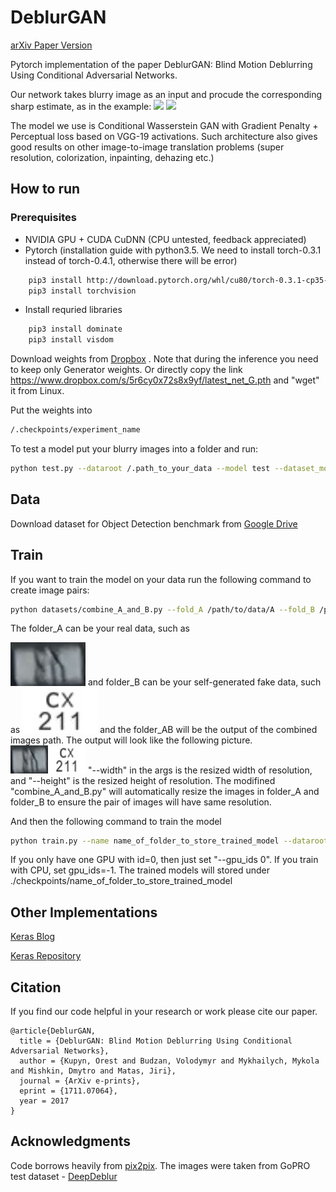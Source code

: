 # DeblurGAN
[arXiv Paper Version](https://arxiv.org/pdf/1711.07064.pdf)

Pytorch implementation of the paper DeblurGAN: Blind Motion Deblurring Using Conditional Adversarial Networks.

Our network takes blurry image as an input and procude the corresponding sharp estimate, as in the example:
<img src="images/animation3.gif" width="400px"/> <img src="images/animation4.gif" width="400px"/>


The model we use is Conditional Wasserstein GAN with Gradient Penalty + Perceptual loss based on VGG-19 activations. Such architecture also gives good results on other image-to-image translation problems (super resolution, colorization, inpainting, dehazing etc.)

## How to run

### Prerequisites
- NVIDIA GPU + CUDA CuDNN (CPU untested, feedback appreciated)
- Pytorch (installation guide with python3.5. We need to install torch-0.3.1 instead of torch-0.4.1, otherwise there will be error)
```bash
    pip3 install http://download.pytorch.org/whl/cu80/torch-0.3.1-cp35-cp35m-linux_x86_64.whl
    pip3 install torchvision
```    
- Install requried libraries
```bash
    pip3 install dominate
    pip3 install visdom
```
Download weights from [Dropbox](https://www.dropbox.com/s/5r6cy0x72s8x9yf/latest_net_G.pth?dl=0) . Note that during the inference you need to keep only Generator weights. Or directly copy the link https://www.dropbox.com/s/5r6cy0x72s8x9yf/latest_net_G.pth and "wget" it from Linux.

Put the weights into 
```bash
/.checkpoints/experiment_name
```
To test a model put your blurry images into a folder and run:
```bash
python test.py --dataroot /.path_to_your_data --model test --dataset_mode single --learn_residual
```
## Data
Download dataset for Object Detection benchmark from [Google Drive](https://drive.google.com/file/d/1CPMBmRj-jBDO2ax4CxkBs9iczIFrs8VA/view?usp=sharing)

## Train

If you want to train the model on your data run the following command to create image pairs:
```bash
python datasets/combine_A_and_B.py --fold_A /path/to/data/A --fold_B /path/to/data/B --fold_AB /path/to/data --width 160 --height 120
```
The folder_A can be your real data, such as

<img src="https://github.com/lindylin1817/DeblurGAN/blob/master/CX211.jpg" width="120px"/>
and folder_B can be your self-generated fake data, such as

<img src="https://github.com/lindylin1817/DeblurGAN/blob/master/CX211_B.jpg" width="120px"/>
and the folder_AB will be the output of the combined images path. The output will look like the following picture.

<img src="https://github.com/lindylin1817/DeblurGAN/blob/master/CX211_AB.jpg" width="120px"/>
"--width" in the args is the resized width of resolution, and "--height" is the resized height of resolution. The modifined "combine_A_and_B.py" will automatically resize the images in folder_A and folder_B to ensure the pair of images will have same resolution.

And then the following command to train the model

```bash
python train.py --name name_of_folder_to_store_trained_model --dataroot /.path_to_your_data --learn_residual --resize_or_crop crop --gpu_ids 0,1,2,3 --fineSize CROP_SIZE (we used 256)
```
If you only have one GPU with id=0, then just set "--gpu_ids 0". If you train with CPU, set gpu_ids=-1. The trained models will stored under ./checkpoints/name_of_folder_to_store_trained_model

## Other Implementations

[Keras Blog](https://blog.sicara.com/keras-generative-adversarial-networks-image-deblurring-45e3ab6977b5)

[Keras Repository](https://github.com/RaphaelMeudec/deblur-gan)



## Citation

If you find our code helpful in your research or work please cite our paper.

```
@article{DeblurGAN,
  title = {DeblurGAN: Blind Motion Deblurring Using Conditional Adversarial Networks},
  author = {Kupyn, Orest and Budzan, Volodymyr and Mykhailych, Mykola and Mishkin, Dmytro and Matas, Jiri},
  journal = {ArXiv e-prints},
  eprint = {1711.07064},
  year = 2017
}
```

## Acknowledgments
Code borrows heavily from [pix2pix](https://github.com/junyanz/pytorch-CycleGAN-and-pix2pix). The images were taken from GoPRO test dataset - [DeepDeblur](https://github.com/SeungjunNah/DeepDeblur_release)


